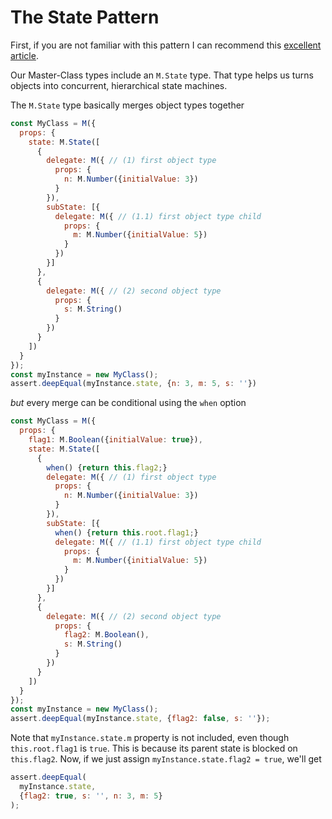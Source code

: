 # The State Pattern

First, if you are not familiar with this pattern I can recommend this [excellent article](http://gameprogrammingpatterns.com/state.html).

Our Master-Class types include an `M.State` type. That type helps us turns objects into concurrent, hierarchical state machines.

The `M.State` type basically merges object types together

```js
const MyClass = M({
  props: {
    state: M.State([
      {
        delegate: M({ // (1) first object type
          props: {
            n: M.Number({initialValue: 3})
          }
        }),
        subState: [{
          delegate: M({ // (1.1) first object type child
            props: {
              m: M.Number({initialValue: 5})
            }
          })
        }]
      },
      {
        delegate: M({ // (2) second object type
          props: {
            s: M.String()
          }
        })
      }
    ])
  }
});
const myInstance = new MyClass();
assert.deepEqual(myInstance.state, {n: 3, m: 5, s: ''})
```

*but* every merge can be conditional using the `when` option

```js
const MyClass = M({
  props: {
    flag1: M.Boolean({initialValue: true}),
    state: M.State([
      {
        when() {return this.flag2;}
        delegate: M({ // (1) first object type
          props: {
            n: M.Number({initialValue: 3})
          }
        }),
        subState: [{
          when() {return this.root.flag1;}
          delegate: M({ // (1.1) first object type child
            props: {
              m: M.Number({initialValue: 5})
            }
          })
        }]
      },
      {
        delegate: M({ // (2) second object type
          props: {
            flag2: M.Boolean(),
            s: M.String()
          }
        })
      }
    ])
  }
});
const myInstance = new MyClass();
assert.deepEqual(myInstance.state, {flag2: false, s: ''});
```

Note that `myInstance.state.m` property is not included, even though `this.root.flag1` is `true`. This is because its parent state is blocked on `this.flag2`. Now, if we just assign `myInstance.state.flag2 = true`, we'll get

```js
assert.deepEqual(
  myInstance.state, 
  {flag2: true, s: '', n: 3, m: 5}
);
```

